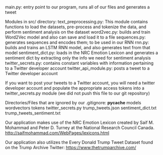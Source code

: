 main.py: entry point to our program, runs all of our files and generates a tweet

Modules in src/ directory:
text_preprocessing.py: This module contains functions to load the datasets, pre-process and tokenize the data, and
perform sentiment analysis on the dataset
word2vec.py: builds and train Word2Vec model and also can save and load it to a file
sequences.py: generates sequences and encodes them; to be used in our RNN
rnn.py: builds and trains an LSTM RNN model, and also generates text from that model
sentiment_dict.py: loads in the NRC Emotion Lexicon and generates a sentiment dict by extracting only the info we need for sentiment analysis
twitter_secrets.py: contains constant variables with information pertaining to a Twitter developer account
twitter_api_module.py: posts a tweet to a Twitter developer account


If you want to post your tweets to a Twitter account, you will need a twitter developer account and populate the appropriate access tokens
into a twitter_secrets.py module (we did not push this file to our git repository)

Directories/Files that are ignored by our .gitignore:
__pycache__
models
wordvectors
tokens
twitter_secrets.py
trump_tweets.json
sentiment_dict.txt
trump_tweets_sentiment.txt

Our application makes use of the NRC Emotion Lexicon created by Saif M. Mohammad and Peter D. Turney at the National Research Council Canada. http://saifmohammad.com/WebPages/lexicons.html

Our application also utilizes the Every Donald Trump Tweet Dataset found on the Trump Archive Twitter: https://www.thetrumparchive.com/



